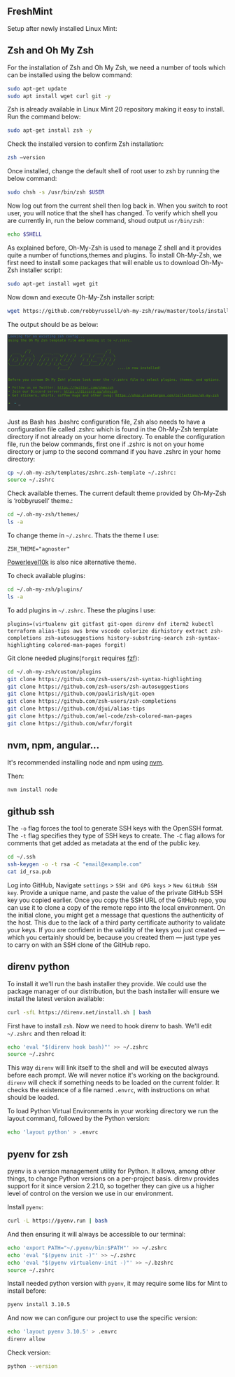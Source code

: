 ## FreshMint
Setup after newly installed Linux Mint:

## Zsh and Oh My Zsh
For the installation of Zsh and Oh My Zsh, we need a number of tools which can be installed using the below command:

```bash
sudo apt-get update
sudo apt install wget curl git -y
```

Zsh is already available in Linux Mint 20 repository making it easy to install. Run the command below:

```bash
sudo apt-get install zsh -y
```

Check the installed version to confirm Zsh installation:

```bash
zsh –version
```

Once installed, change the default shell of root user to zsh by running the below command:

```bash
sudo chsh -s /usr/bin/zsh $USER
```

Now log out from the current shell then log back in. When you switch to root user, you will notice that the shell has changed. To verify which shell you are currently in, run the below command, shoud output `usr/bin/zsh`:

```bash
echo $SHELL
```

As explained before, Oh-My-Zsh is used to manage Z shell and it provides quite a number of functions,themes and plugins. To install Oh-My-Zsh, we first need to install some packages that will enable us to download Oh-My-Zsh installer script:

```bash
sudo apt-get install wget git
```

Now down and execute Oh-My-Zsh installer script:

```bash
wget https://github.com/robbyrussell/oh-my-zsh/raw/master/tools/install.sh -O - | zsh
```

The output should be as below:

![alt text](https://github.com/ii00/FreshMint/blob/main/img/img1.png)

Just as Bash has .bashrc configuration file, Zsh also needs to have a configuration file called .zshrc which is found in the Oh-My-Zsh template directory if not already on your home directory. To enable the configuration file, run the below commands, first one if .zshrc is not on your home directory or jump to the second command if you have .zshrc in your home directory:

```bash
cp ~/.oh-my-zsh/templates/zshrc.zsh-template ~/.zshrc:
source ~/.zshrc
```

Check available themes. The current default theme provided by Oh-My-Zsh is ‘robbyrusell‘ theme.:

```bash
cd ~/.oh-my-zsh/themes/
ls -a
```

To change theme in `~/.zshrc`. Thats the theme I use:

```
ZSH_THEME="agnoster"
```

[Powerlevel10k](https://github.com/romkatv/powerlevel10k#oh-my-zsh) is also nice alternative theme.

To check available plugins:

```bash
cd ~/.oh-my-zsh/plugins/
ls -a
```

To add plugins in `~/.zshrc`. These the plugins I use:

```
plugins=(virtualenv git gitfast git-open direnv dnf iterm2 kubectl terraform alias-tips aws brew vscode colorize dirhistory extract zsh-completions zsh-autosuggestions history-substring-search zsh-syntax-highlighting colored-man-pages forgit)
```

Git clone needed plugins(`forgit` requires [fzf](https://github.com/junegunn/fzf)):

```bash
cd ~/.oh-my-zsh/custom/plugins
git clone https://github.com/zsh-users/zsh-syntax-highlighting
git clone https://github.com/zsh-users/zsh-autosuggestions
git clone https://github.com/paulirish/git-open
git clone https://github.com/zsh-users/zsh-completions
git clone https://github.com/djui/alias-tips
git clone https://github.com/ael-code/zsh-colored-man-pages
git clone https://github.com/wfxr/forgit
```

## nvm, npm, angular...
It's recommended installing node and npm using [nvm](https://github.com/nvm-sh/nvm#git-install).

Then:

```bash
nvm install node
```

## github ssh
The `-o` flag forces the tool to generate SSH keys with the OpenSSH format. The `-t` flag specifies they type of SSH keys to create. The `-C` flag allows for comments that get added as metadata at the end of the public key.

```bash
cd ~/.ssh
ssh-keygen -o -t rsa -C "email@example.com"
cat id_rsa.pub
```

Log into GitHub, Navigate `settings` > `SSH and GPG keys` > `New GitHub SSH key`. Provide a unique name, and paste the value of the private GitHub SSH key you copied earlier. Once you copy the SSH URL of the GitHub repo, you can use it to clone a copy of the remote repo into the local environment. On the initial clone, you might get a message that questions the authenticity of the host. This due to the lack of a third party certificate authority to validate your keys. If you are confident in the validity of the keys you just created — which you certainly should be, because you created them — just type yes to carry on with an SSH clone of the GitHub repo.

## direnv python

To install it we'll run the bash installer they provide. We could use the package manager of our distribution, but the bash installer will ensure we install the latest version available:

```bash
curl -sfL https://direnv.net/install.sh | bash
```

First have to install `zsh`. Now we need to hook direnv to bash. We'll edit `~/.zshrc` and then reload it:

```bash
echo 'eval "$(direnv hook bash)"' >> ~/.zshrc
source ~/.zshrc
```
This way `direnv` will link itself to the shell and will be executed always before each prompt. We will never notice it's working on the background. `direnv` will check if something needs to be loaded on the current folder. It checks the existence of a file named `.envrc`, with instructions on what should be loaded.

To load Python Virtual Environments in your working directory we run the layout command, followed by the Python version:

```bash
echo 'layout python' > .envrc
```

## pyenv for zsh

pyenv is a version management utility for Python. It allows, among other things, to change Python versions on a per-project basis. direnv provides support for it since version 2.21.0, so together they can give us a higher level of control on the version we use in our environment.

Install `pyenv`:

```bash
curl -L https://pyenv.run | bash
```

And then ensuring it will always be accessible to our terminal:

```bash
echo 'export PATH="~/.pyenv/bin:$PATH"' >> ~/.zshrc
echo 'eval "$(pyenv init -)"' >> ~/.zshrc
echo 'eval "$(pyenv virtualenv-init -)"' >> ~/.bzshrc
source ~/.zshrc
```

Install needed python version with `pyenv`, it may require some libs for Mint to install before:

```bash
pyenv install 3.10.5
```

And now we can configure our project to use the specific version:

```bash
echo 'layout pyenv 3.10.5' > .envrc
direnv allow
```

Check version:

```bash
python --version
```
